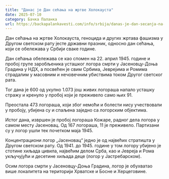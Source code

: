 ```yaml
---
title: "Данас је Дан сећања на жртве Холокауста"
date: 2025-07-10
category: Бачка Паланка
url: https://backapalankavesti.com/info/srbija/danas-je-dan-secanja-na-zrtve-holokausta/
---
```


Дан сећања на жртве Холокауста, геноцида и других жртава фашизма у Другом светском рату јесте државни празник, односно дан сећања, који се обележава у Србији сваке године.

Дан сећања обележава се као спомен на 22. април 1945. године и пробој групе заробљеника усташког логора смрти у Јасеновцу-Доња Градина у НДХ, а посвећен је свим Србима, Јеврејима и Ромима страдалим у масовним и нечовечним убиствима током Другог светског рата.

Тог дана је 600 од укупно 1.073 још живих логораша напало усташку стражу и кренуло у пробој који је преживело само њих 91.

Преостала 473 логораша, који због немоћи и болести нису учествовали у пробоју, убијена су и спаљена заједно са логорским објектима.

Истог дана, извршен је пробој логораша Кожаре, радног дела логора у самом месту Јасеновац. Од 167 логораша, 11 је преживело. Партизани су у логор ушли тек почетком маја 1945.

Концентрациони логор „Јасеновац“ једно је од највећих стратишта у Другом светском рату. Од 1941. до 1945. године у том логору убијено је стотине хиљада цивила, највећим делом Срба, као и Јевреја и Рома укључујући и десетине хиљада деце (логор у Јастребарском).

Осим логора смрти у Јасеновцу-Доња Градина, логор је обухватао више локалитета на територији Хрватске и Босне и Херцеговине.
